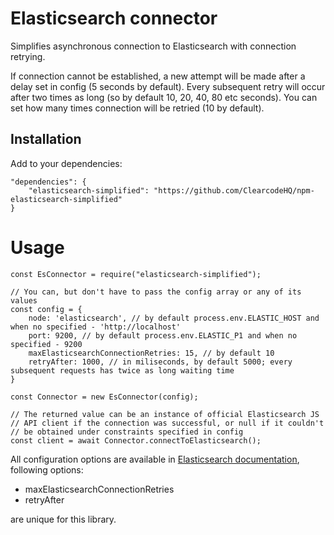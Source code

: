 # Elasticsearch connector

Simplifies asynchronous connection to Elasticsearch with connection retrying.

If connection cannot be established, a new attempt will be made after a delay set in config (5 seconds by default). Every subsequent retry will occur after two times as long (so by default 10, 20, 40, 80 etc seconds). You can set how many times connection will be retried (10 by default).

## Installation

Add to your dependencies:

```
"dependencies": {
    "elasticsearch-simplified": "https://github.com/ClearcodeHQ/npm-elasticsearch-simplified"
}
```

# Usage

```
const EsConnector = require("elasticsearch-simplified");

// You can, but don't have to pass the config array or any of its values
const config = {
    node: 'elasticsearch', // by default process.env.ELASTIC_HOST and when no specified - 'http://localhost'
    port: 9200, // by default process.env.ELASTIC_P1 and when no specified - 9200
    maxElasticsearchConnectionRetries: 15, // by default 10
    retryAfter: 1000, // in miliseconds, by default 5000; every subsequent requests has twice as long waiting time
}

const Connector = new EsConnector(config);

// The returned value can be an instance of official Elasticsearch JS
// API client if the connection was successful, or null if it couldn't
// be obtained under constraints specified in config
const client = await Connector.connectToElasticsearch();
```
All configuration options are available in [Elasticsearch documentation](https://www.elastic.co/guide/en/elasticsearch/client/javascript-api/current/configuration.html),
following options:
* maxElasticsearchConnectionRetries
* retryAfter

are unique for this library.
